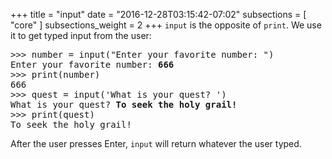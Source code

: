 +++
title = "input"
date = "2016-12-28T03:15:42-07:02"
subsections = [ "core" ]
subsections_weight = 2
+++
`input` is the opposite of `print`. We use it to get typed input from the user:

<pre>
>>> number = input("Enter your favorite number: ")
Enter your favorite number: <b>666</b>
>>> print(number)
666
>>> quest = input('What is your quest? ')
What is your quest? <b>To seek the holy grail!</b>
>>> print(quest)
To seek the holy grail!
</pre>

After the user presses Enter, `input` will return whatever the user typed.
